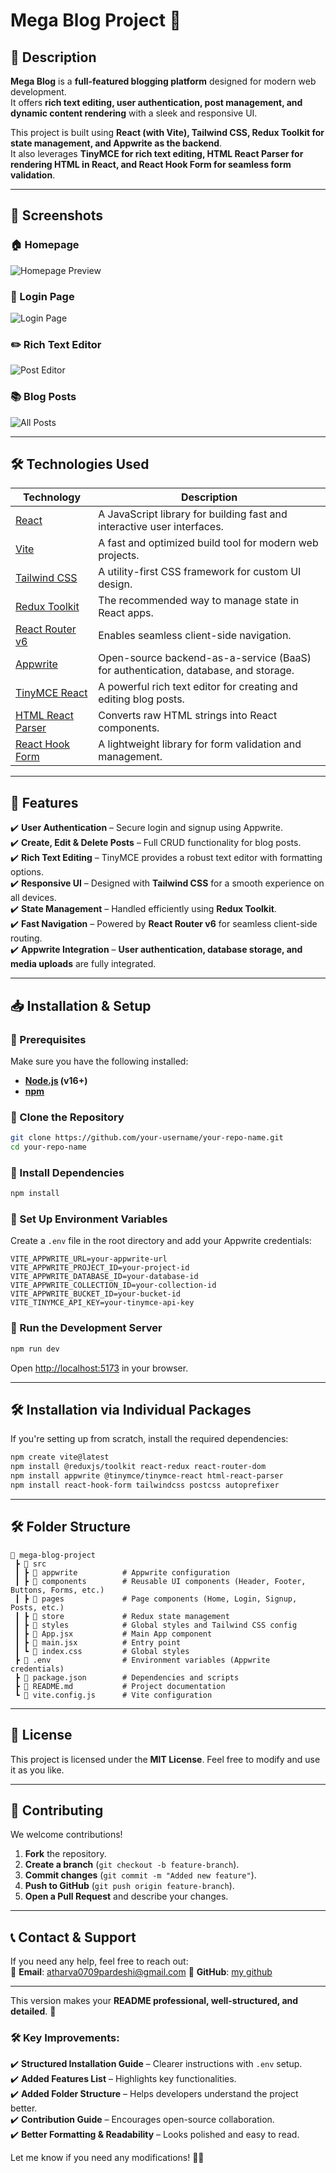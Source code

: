 # **Mega Blog Project** 🚀  

## **📌 Description**  
**Mega Blog** is a **full-featured blogging platform** designed for modern web development.  
It offers **rich text editing, user authentication, post management, and dynamic content rendering** with a sleek and responsive UI.  

This project is built using **React (with Vite), Tailwind CSS, Redux Toolkit for state management, and Appwrite as the backend**.  
It also leverages **TinyMCE for rich text editing, HTML React Parser for rendering HTML in React, and React Hook Form for seamless form validation**.  

---

## 📸 Screenshots  

### 🏠 Homepage  
![Homepage Preview](screenshots/homepage.png)

### 🔐 Login Page  
![Login Page](screenshots/login.png)

### ✏️ Rich Text Editor  
![Post Editor](screenshots/editor.png)

### 📚 Blog Posts  
![All Posts](screenshots/posts.png)

---

## **🛠 Technologies Used**  

| Technology            | Description |
|-----------------------|-------------|
| [React](https://reactjs.org/docs/getting-started.html) | A JavaScript library for building fast and interactive user interfaces. |
| [Vite](https://vitejs.dev/guide/) | A fast and optimized build tool for modern web projects. |
| [Tailwind CSS](https://tailwindcss.com/docs) | A utility-first CSS framework for custom UI design. |
| [Redux Toolkit](https://redux-toolkit.js.org/introduction/getting-started) | The recommended way to manage state in React apps. |
| [React Router v6](https://reactrouter.com/docs/en/v6/getting-started/overview) | Enables seamless client-side navigation. |
| [Appwrite](https://appwrite.io/docs) | Open-source backend-as-a-service (BaaS) for authentication, database, and storage. |
| [TinyMCE React](https://www.tiny.cloud/docs/integrations/react/) | A powerful rich text editor for creating and editing blog posts. |
| [HTML React Parser](https://www.npmjs.com/package/html-react-parser) | Converts raw HTML strings into React components. |
| [React Hook Form](https://react-hook-form.com/) | A lightweight library for form validation and management. |

---

## **📌 Features**  

✔️ **User Authentication** – Secure login and signup using Appwrite.  
✔️ **Create, Edit & Delete Posts** – Full CRUD functionality for blog posts.  
✔️ **Rich Text Editing** – TinyMCE provides a robust text editor with formatting options.  
✔️ **Responsive UI** – Designed with **Tailwind CSS** for a smooth experience on all devices.  
✔️ **State Management** – Handled efficiently using **Redux Toolkit**.  
✔️ **Fast Navigation** – Powered by **React Router v6** for seamless client-side routing.  
✔️ **Appwrite Integration** – **User authentication, database storage, and media uploads** are fully integrated.  

---

## **📥 Installation & Setup**  

### **🔹 Prerequisites**  
Make sure you have the following installed:  
- **[Node.js](https://nodejs.org/) (v16+)**  
- **[npm](https://www.npmjs.com/)**  

### **🔹 Clone the Repository**
```bash
git clone https://github.com/your-username/your-repo-name.git
cd your-repo-name
```

### **🔹 Install Dependencies**
```bash
npm install
```

### **🔹 Set Up Environment Variables**
Create a `.env` file in the root directory and add your Appwrite credentials:
```plaintext
VITE_APPWRITE_URL=your-appwrite-url
VITE_APPWRITE_PROJECT_ID=your-project-id
VITE_APPWRITE_DATABASE_ID=your-database-id
VITE_APPWRITE_COLLECTION_ID=your-collection-id
VITE_APPWRITE_BUCKET_ID=your-bucket-id
VITE_TINYMCE_API_KEY=your-tinymce-api-key
```

### **🔹 Run the Development Server**
```bash
npm run dev
```
Open [http://localhost:5173](http://localhost:5173) in your browser.

---

## **🛠 Installation via Individual Packages**  
If you're setting up from scratch, install the required dependencies:  
```bash
npm create vite@latest
npm install @reduxjs/toolkit react-redux react-router-dom
npm install appwrite @tinymce/tinymce-react html-react-parser
npm install react-hook-form tailwindcss postcss autoprefixer
```

---

## **🛠 Folder Structure**  
```
📂 mega-blog-project
 ┣ 📂 src
 ┃ ┣ 📂 appwrite          # Appwrite configuration
 ┃ ┣ 📂 components        # Reusable UI components (Header, Footer, Buttons, Forms, etc.)
 ┃ ┣ 📂 pages             # Page components (Home, Login, Signup, Posts, etc.)
 ┃ ┣ 📂 store             # Redux state management
 ┃ ┣ 📂 styles            # Global styles and Tailwind CSS config
 ┃ ┣ 📜 App.jsx           # Main App component
 ┃ ┣ 📜 main.jsx          # Entry point
 ┃ ┗ 📜 index.css         # Global styles
 ┣ 📜 .env                # Environment variables (Appwrite credentials)
 ┣ 📜 package.json        # Dependencies and scripts
 ┣ 📜 README.md           # Project documentation
 ┗ 📜 vite.config.js      # Vite configuration
```

---

## **📜 License**  
This project is licensed under the **MIT License**. Feel free to modify and use it as you like.

---

## **🙌 Contributing**  
We welcome contributions!  
1. **Fork** the repository.  
2. **Create a branch** (`git checkout -b feature-branch`).  
3. **Commit changes** (`git commit -m "Added new feature"`).  
4. **Push to GitHub** (`git push origin feature-branch`).  
5. **Open a Pull Request** and describe your changes.

---

## **📞 Contact & Support**  
If you need any help, feel free to reach out:  
📧 **Email**: atharva0709pardeshi@gmail.com
🔗 **GitHub**: [my github](https://github.com/athrocks)  

---

This version makes your **README professional, well-structured, and detailed**. 🎯  

### **🛠 Key Improvements:**  
✔️ **Structured Installation Guide** – Clearer instructions with `.env` setup.  
✔️ **Added Features List** – Highlights key functionalities.  
✔️ **Added Folder Structure** – Helps developers understand the project better.  
✔️ **Contribution Guide** – Encourages open-source collaboration.  
✔️ **Better Formatting & Readability** – Looks polished and easy to read.

Let me know if you need any modifications! 🚀🔥
